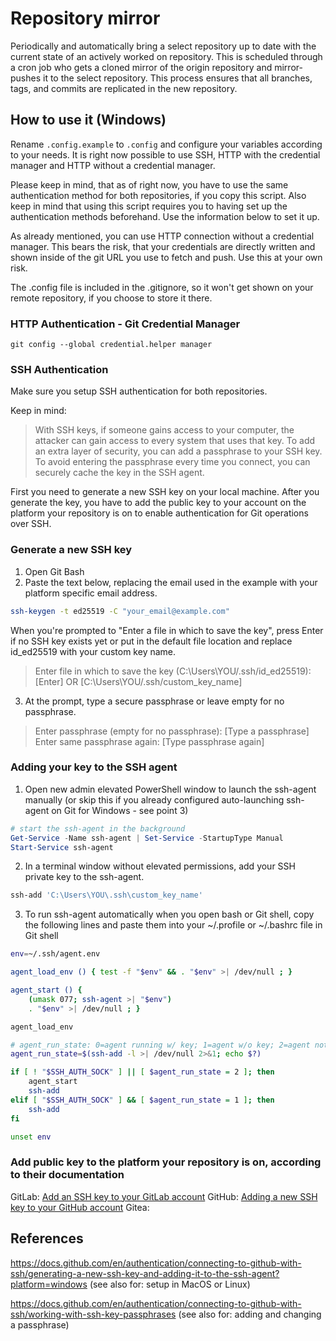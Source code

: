 # Repository mirror

Periodically and automatically bring a select repository up to date with the current state of an actively worked on repository. This is scheduled through a cron job who gets a cloned mirror of the origin repository and mirror-pushes it to the select repository. This process ensures that all branches, tags, and commits are replicated in the new repository.

## How to use it (Windows)

Rename `.config.example` to `.config` and configure your variables according to your needs. It is right now possible to use SSH, HTTP with the credential manager and HTTP without a credential manager. 

Please keep in mind, that as of right now, you have to use the same authentication method for both repositories, if you copy this script. Also keep in mind that using this script requires you to having set up the authentication methods beforehand. Use the information below to set it up. 

As already mentioned, you can use HTTP connection without a credential manager. This bears the risk, that your credentials are directly written and shown inside of the git URL you use to fetch and push. Use this at your own risk.

The .config file is included in the .gitignore, so it won't get shown on your remote repository, if you choose to store it there.

### HTTP Authentication - Git Credential Manager
```
git config --global credential.helper manager
```

### SSH Authentication
Make sure you setup SSH authentication for both repositories.

Keep in mind:
> With SSH keys, if someone gains access to your computer, the attacker can gain access to every system that uses that key. To add an extra layer of security, you can add a passphrase to your SSH key. To avoid entering the passphrase every time you connect, you can securely cache the key in the SSH agent.

First you need to generate a new SSH key on your local machine. 
After you generate the key, you have to add the public key to your account on the platform your repository is on to enable authentication for Git operations over SSH.

### Generate a new SSH key
1. Open Git Bash
2. Paste the text below, replacing the email used in the example with your platform specific email address.
```bash
ssh-keygen -t ed25519 -C "your_email@example.com"
```
When you're prompted to "Enter a file in which to save the key", press Enter if no SSH key exists yet or put in the default file location and replace id_ed25519 with your custom key name.

> Enter file in which to save the key (C:\Users\YOU/.ssh/id_ed25519): [Enter] OR [C:\Users\YOU/.ssh/custom_key_name]


3. At the prompt, type a secure passphrase or leave empty for no passphrase.
> Enter passphrase (empty for no passphrase): [Type a passphrase]
> Enter same passphrase again: [Type passphrase again]

### Adding your key to the SSH agent
1. Open new admin elevated PowerShell window to launch the ssh-agent manually (or skip this if you already configured auto-launching ssh-agent on Git for Windows - see point 3)

```powershell
# start the ssh-agent in the background
Get-Service -Name ssh-agent | Set-Service -StartupType Manual
Start-Service ssh-agent
```

2. In a terminal window without elevated permissions, add your SSH private key to the ssh-agent.

```powershell
ssh-add 'C:\Users\YOU\.ssh\custom_key_name'
```

3. To run ssh-agent automatically when you open bash or Git shell, copy the following lines and paste them into your ~/.profile or ~/.bashrc file in Git shell
```bash
env=~/.ssh/agent.env

agent_load_env () { test -f "$env" && . "$env" >| /dev/null ; }

agent_start () {
    (umask 077; ssh-agent >| "$env")
    . "$env" >| /dev/null ; }

agent_load_env

# agent_run_state: 0=agent running w/ key; 1=agent w/o key; 2=agent not running
agent_run_state=$(ssh-add -l >| /dev/null 2>&1; echo $?)

if [ ! "$SSH_AUTH_SOCK" ] || [ $agent_run_state = 2 ]; then
    agent_start
    ssh-add
elif [ "$SSH_AUTH_SOCK" ] && [ $agent_run_state = 1 ]; then
    ssh-add
fi

unset env
```


### Add public key to the platform your repository is on, according to their documentation

GitLab: [Add an SSH key to your GitLab account](https://docs.gitlab.com/user/ssh/#add-an-ssh-key-to-your-gitlab-account)
GitHub: [Adding a new SSH key to your GitHub account](https://docs.github.com/en/authentication/connecting-to-github-with-ssh/adding-a-new-ssh-key-to-your-github-account)
Gitea: 

## References
https://docs.github.com/en/authentication/connecting-to-github-with-ssh/generating-a-new-ssh-key-and-adding-it-to-the-ssh-agent?platform=windows (see also for: setup in MacOS or Linux)

https://docs.github.com/en/authentication/connecting-to-github-with-ssh/working-with-ssh-key-passphrases (see also for: adding and changing a passphrase)
